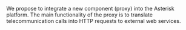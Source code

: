 We propose to integrate a new component (proxy) into the Asterisk platform. The main functionality of the proxy is to translate telecommunication calls into HTTP requests to external web services.